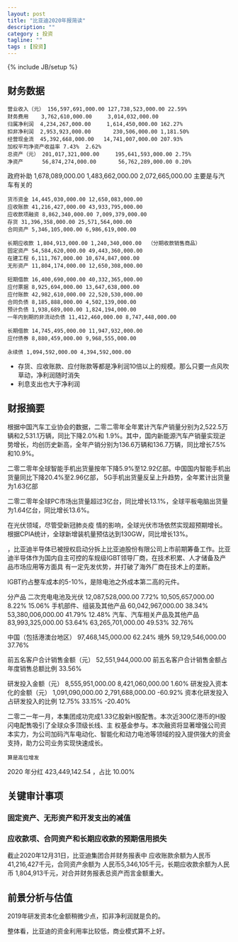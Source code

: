 ```yaml
---
layout: post
title: "比亚迪2020年报简读"
description: ""
category : 投资
tagline: ""
tags : [投资]
---
```

{% include JB/setup %}


## 财务数据

    营业收入（元） 156,597,691,000.00 127,738,523,000.00 22.59%
    财务费用    3,762,610,000.00     3,014,032,000.00
    归属净利润  4,234,267,000.00     1,614,450,000.00 162.27% 
    扣非净利润  2,953,923,000.00       230,506,000.00 1,181.50%
    经营现金流  45,392,668,000.00   14,741,007,000.00 207.93%
    加权平均净资产收益率 7.43%  2.62%
    总资产（元） 201,017,321,000.00     195,641,593,000.00 2.75% 
    净资产      56,874,274,000.00       56,762,289,000.00 0.20%


政府补助  1,678,089,000.00   1,483,662,000.00   2,072,665,000.00  主要是与汽车有关的

    货币资金 14,445,030,000.00 12,650,083,000.00
    应收账款 41,216,427,000.00 43,933,795,000.00
    应收款项融资 8,862,340,000.00 7,009,379,000.00
    存货 31,396,358,000.00 25,571,564,000.00
    合同资产 5,346,105,000.00 6,986,619,000.00

    长期应收款 1,804,913,000.00 1,240,340,000.00  （分期收款销售商品）
    固定资产 54,584,620,000.00 49,443,360,000.00
    在建工程 6,111,767,000.00 10,674,847,000.00
    无形资产 11,804,174,000.00 12,650,308,000.00

    短期借款 16,400,690,000.00 40,332,365,000.00
    应付票据 8,925,694,000.00 13,647,638,000.00
    应付账款 42,982,610,000.00 22,520,530,000.00
    合同负债 8,185,888,000.00 4,502,139,000.00
    预计负债 1,938,689,000.00 1,824,194,000.00
    一年内到期的非流动负债 11,412,460,000.00 8,747,448,000.00

    长期借款 14,745,495,000.00 11,947,932,000.00
    应付债券 8,880,459,000.00 9,968,555,000.00

    永续债 1,094,592,000.00 4,394,592,000.00

* 存货、应收账款、应付账款等都是净利润10倍以上的规模。那么只要一点风吹草动，净利润随时消失
* 利息支出也大于净利润


## 财报摘要

根据中国汽车工业协会的数据，二零二零年全年累计汽车产销量分别为2,522.5万辆和2,531.1万辆，同比下降2.0%和
1.9%。其中，国内新能源汽车产销量实现逆势增长，均创历史新高，全年产销分别为136.6万辆和136.7万辆，同比增长7.5%
和10.9%。

二零二零年全球智能手机出货量按年下降5.9%至12.92亿部。中国国内智能手机出货量同比下降20.4%至2.96亿部，
5G手机出货量反呈上升趋势，全年累计出货量为1.63亿部

二零二零年全球PC市场出货量超过3亿台，同比增长13.1%，全球平板电脑出货量为1.64亿台，同比增长13.6%。

在光伏领域，尽管受新冠肺炎疫
情的影响，全球光伏市场依然实现超预期增长。根据CPIA统计，全球新增装机量预估达到130GW，同比增长13%。

，比亚迪半导体已被授权启动分拆上比亚迪股份有限公司上市前期筹备工作。比亚迪半导体作为国内自主可控的车规级IGBT领导厂商，在技术积累、人才储备及产品市场应用等方面具
有一定先发优势，并打破了海外厂商在技术上的垄断。

IGBT约占整车成本的5-10%，是除电池之外成本第二高的元件。


分产品
二次充电电池及光伏
12,087,528,000.00 7.72% 10,505,657,000.00 8.22% 15.06%
手机部件、组装及其他产品
60,042,967,000.00 38.34% 53,380,006,000.00 41.79% 12.48%
汽车、汽车相关产品及其他产品
83,993,325,000.00 53.64% 63,265,701,000.00 49.53% 32.76%


中国（包括港澳台地区） 97,468,145,000.00    62.24%
境外                 59,129,546,000.00     37.76%

前五名客户合计销售金额（元） 52,551,944,000.00
前五名客户合计销售金额占年度销售总额比例 33.56%


研发投入金额（元） 8,555,951,000.00 8,421,060,000.00 1.60%
研发投入资本化的金额（元） 1,091,090,000.00 2,791,688,000.00 -60.92%
资本化研发投入占研发投入的比例 12.75% 33.15% -20.40%


二零二一年一月，本集团成功完成1.33亿股新H股配售。本次近300亿港币的H股闪电配售吸引了全球众多顶级长线、主
权基金参与。本次融资将显著增强公司资本实力，为公司加码汽车电动化、智能化和动力电池等领域的投入提供强大的资金
支持，助力公司业务实现快速成长。

    算是高位增发

2020 年分红 423,449,142.54 ，占比 10.00%


## 关键审计事项
###  固定资产、无形资产和开发支出的减值

### 应收款项、合同资产和长期应收款的预期信用损失
截止2020年12月31日，比亚迪集团合并财务报表中
应收账款余额为人民币41,216,427千元，合同资产余额为
人民币5,346,105千元，长期应收款余额为人民币
1,804,913千元，对合并财务报表总资产而言金额重大。


## 前景分析与估值

2019年研发资本化金额稍微少点，扣非净利润就是负的。

整体看，比亚迪的资金利用率比较低，商业模式算不上好。

